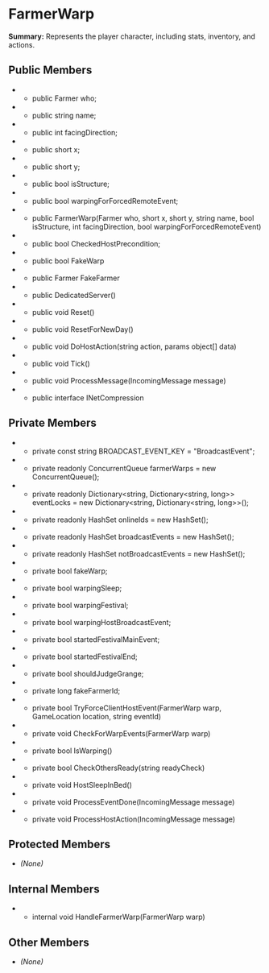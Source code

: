# FarmerWarp

**Summary:** Represents the player character, including stats, inventory, and actions.

## Public Members
- - public Farmer who;
- - public string name;
- - public int facingDirection;
- - public short x;
- - public short y;
- - public bool isStructure;
- - public bool warpingForForcedRemoteEvent;
- - public FarmerWarp(Farmer who, short x, short y, string name, bool isStructure, int facingDirection, bool warpingForForcedRemoteEvent)
- - public bool CheckedHostPrecondition;
- - public bool FakeWarp
- - public Farmer FakeFarmer
- - public DedicatedServer()
- - public void Reset()
- - public void ResetForNewDay()
- - public void DoHostAction(string action, params object[] data)
- - public void Tick()
- - public void ProcessMessage(IncomingMessage message)
- - public interface INetCompression

## Private Members
- - private const string BROADCAST_EVENT_KEY = "BroadcastEvent";
- - private readonly ConcurrentQueue<FarmerWarp> farmerWarps = new ConcurrentQueue<FarmerWarp>();
- - private readonly Dictionary<string, Dictionary<string, long>> eventLocks = new Dictionary<string, Dictionary<string, long>>();
- - private readonly HashSet<long> onlineIds = new HashSet<long>();
- - private readonly HashSet<string> broadcastEvents = new HashSet<string>();
- - private readonly HashSet<string> notBroadcastEvents = new HashSet<string>();
- - private bool fakeWarp;
- - private bool warpingSleep;
- - private bool warpingFestival;
- - private bool warpingHostBroadcastEvent;
- - private bool startedFestivalMainEvent;
- - private bool startedFestivalEnd;
- - private bool shouldJudgeGrange;
- - private long fakeFarmerId;
- - private bool TryForceClientHostEvent(FarmerWarp warp, GameLocation location, string eventId)
- - private void CheckForWarpEvents(FarmerWarp warp)
- - private bool IsWarping()
- - private bool CheckOthersReady(string readyCheck)
- - private void HostSleepInBed()
- - private void ProcessEventDone(IncomingMessage message)
- - private void ProcessHostAction(IncomingMessage message)

## Protected Members
- *(None)*

## Internal Members
- - internal void HandleFarmerWarp(FarmerWarp warp)

## Other Members
- *(None)*
